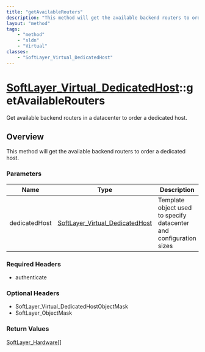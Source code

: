 ```yaml
---
title: "getAvailableRouters"
description: "This method will get the available backend routers to order a dedicated host."
layout: "method"
tags:
    - "method"
    - "sldn"
    - "Virtual"
classes:
    - "SoftLayer_Virtual_DedicatedHost"
---
```

# [SoftLayer_Virtual_DedicatedHost](/reference/services/SoftLayer_Virtual_DedicatedHost)::getAvailableRouters

Get available backend routers in a datacenter to order a dedicated host. 


## Overview 
This method will get the available backend routers to order a dedicated host. 

### Parameters 
|Name | Type | Description |
| --- | --- | --- |
|dedicatedHost| <a href='/reference/datatypes/SoftLayer_Virtual_DedicatedHost'>SoftLayer_Virtual_DedicatedHost </a>| Template object used to specify datacenter and configuration sizes|


### Required Headers
* authenticate

### Optional Headers
* SoftLayer_Virtual_DedicatedHostObjectMask
* SoftLayer_ObjectMask

### Return Values
<a href='/reference/datatypes/SoftLayer_Hardware'>SoftLayer_Hardware[] </a>

